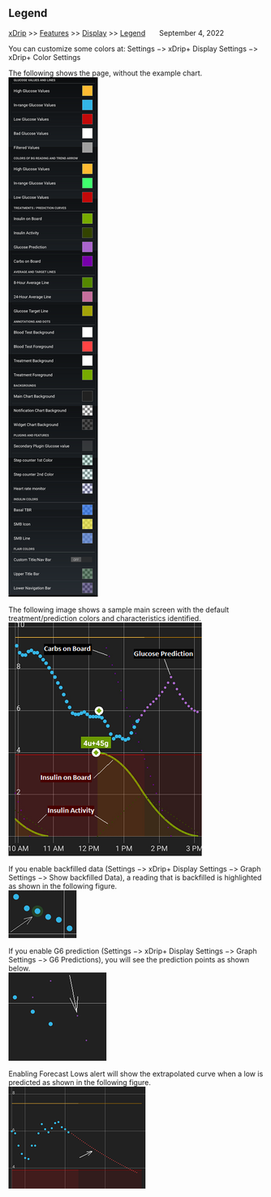 ## Legend  
[xDrip](../README.md) >> [Features](./Features_page.md) >> [Display](./Display/Display.md) >> [Legend](./Legend.md)  &nbsp; &nbsp; &nbsp; September 4, 2022  
  
You can customize some colors at: Settings &#8722;> xDrip+ Display Settings &#8722;> xDrip+ Color Settings  
  
The following shows the page, without the example chart.  
![](./images/legend.png)  
  
The following image shows a sample main screen with the default treatment/prediction colors and characteristics identified.  
![](./images/legend2.png)  
  
If you enable backfilled data (Settings &#8722;> xDrip+ Display Settings &#8722;> Graph Settings &#8722;> Show backfilled Data), a reading that is backfilled is highlighted as shown in the following figure.  
![](./images/BackfillLegend.png)  
  
If you enable G6 prediction (Settings &#8722;> xDrip+ Display Settings &#8722;> Graph Settings &#8722;> G6 Predictions), you will see the prediction points as shown below.  
![](./images/G6PredictLegend.png)  
  
Enabling Forecast Lows alert will show the extrapolated curve when a low is predicted as shown in the following figure.  
![](./images/Legend_predictLow.png)  
